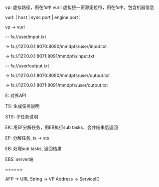vp: 虚拟路径，用在fs中
vurl: 虚拟统一资源定位符，用在fs中，包含机器信息

vurl: | host | sync port | engine port |

vp -> vurl

-- fs://user/input.txt

-> fs://127.0.0.1:8070:8090/mmdpfs/user/input.txt

-> fs://127.0.0.1:8071:8091/mmdpfs/input.txt


-- fs://user/output.txt

-> fs://127.0.0.1:8070:8090/mmdpfs/user/output.txt

-> fs://127.0.0.1:8071:8091/mmdpfs/user/output.txt



E: 对外API

TS: 生成任务说明

STS: 子任务说明

EK: 用EF分解任务，用EB执行sub tasks，合并结果后返回

EF: 分解任务, ts -> sts

EB: 处理sub tasks, 返回结果

EBS: server端


======

AFP -> URL
String -> VP
Address -> ServiceID

